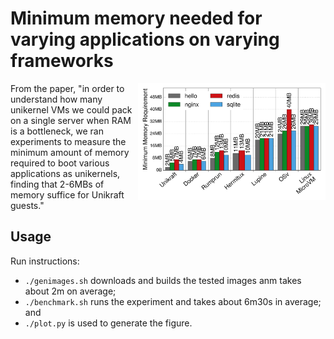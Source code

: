 # Minimum memory needed for varying applications on varying frameworks

<img align="right" src="../../plots/fig_11_compare-min-mem.svg" width="300" />

From the paper, "in order to understand how many unikernel VMs we could pack on
a single server when RAM is a bottleneck, we ran experiments to measure the
minimum amount of memory required to boot various applications as unikernels,
finding that 2-6MBs of memory suffice for Unikraft guests."

## Usage

Run instructions:

 * `./genimages.sh` downloads and builds the tested images anm takes about 2m
   on average;
 * `./benchmark.sh` runs the experiment and takes about 6m30s in average; and
 * `./plot.py` is used to generate the figure.
